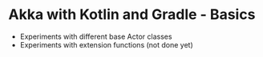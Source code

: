 # Akka with Kotlin and Gradle - Basics

- Experiments with different base Actor classes
- Experiments with extension functions (not done yet)